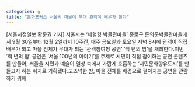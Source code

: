 ```yaml
---
categories: g
title: "문화포커스 서울시 마을이 무대 관객이 배우가 된다"
---
```

[서울시정일보 황문권 기자] 서울시는 ‘체험형 박물관마을’ 종로구 돈의문박물관마을에서 9월 30일부터 12월 2일까지 10주간, 매주 금요일과 토요일 저녁 8시에 관객이 직접 배우가 되고 마을 전체가 무대가 되는 ‘관객참여형 공연’ ‘백 년의 밤’을 개최한다.이번 ‘백 년의 밤’ 공연은 ‘서울 100년의 이야기’를 주제로 시민이 직접 참여하는 공연 콘텐츠를 만들어, 서울을 시민과 예술이 일상 속에서 가깝게 호흡하는 ‘시민문화향유도시’를 만들고자 하는 취지로 기획됐다.고즈넉한 밤, 마을 전체를 배경으로 펼쳐지는 공연을 관람하기 위해